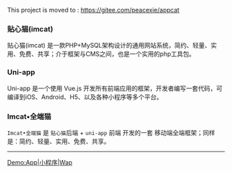 This project is moved to : https://gitee.com/peacexie/appcat

### 贴心猫(imcat)

贴心猫(imcat) 是一款PHP+MySQL架构设计的通用网站系统，简约、轻量、实用、免费、共享；介于框架与CMS之间，也是一个实用的php工具包。


### Uni-app

Uni-app 是一个使用 Vue.js 开发所有前端应用的框架，开发者编写一套代码，可编译到iOS、Android、H5、以及各种小程序等多个平台。


### Imcat•全端猫

`Imcat•全端猫` 是 `贴心猫`后端 + `uni-app` 前端 开发的一套 移动端全端框架；同样是：简约、轻量、实用、免费、共享。



---

[Demo:App|小程序|Wap](https://imcat.txjia.com/h5/pc.htm)
